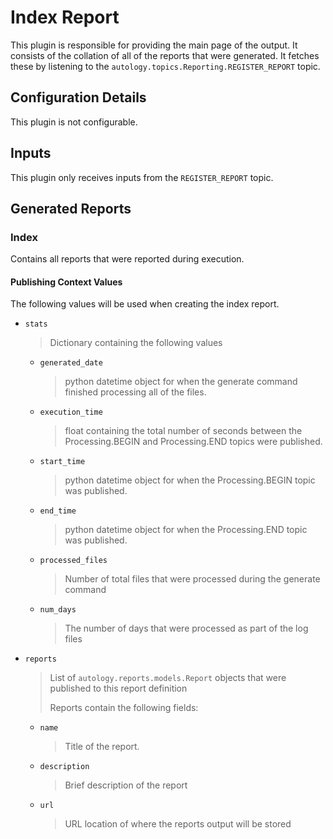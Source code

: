 # Index Report

This plugin is responsible for providing the main page of the output.  It consists of the collation
of all of the reports that were generated.  It fetches these by listening to the 
`autology.topics.Reporting.REGISTER_REPORT` topic.

## Configuration Details

This plugin is not configurable.

## Inputs

This plugin only receives inputs from the `REGISTER_REPORT` topic.

## Generated Reports

### Index

Contains all reports that were reported during execution.  

#### Publishing Context Values

The following values will be used when creating the index report.

- `stats`
  
   > Dictionary containing the following values

   - `generated_date`
  
       > python datetime object for when the generate command finished processing all of the files.

   - `execution_time`
   
       > float containing the total number of seconds between the Processing.BEGIN and Processing.END topics were 
       > published.
   
   - `start_time`
      
       > python datetime object for when the Processing.BEGIN topic was published.
       
   - `end_time`
   
       > python datetime object for when the Processing.END topic was published.
       
   - `processed_files`
   
       > Number of total files that were processed during the generate command
       
   - `num_days`
   
       > The number of days that were processed as part of the log files
 
- `reports`

   > List of `autology.reports.models.Report` objects that were published to this report definition
   > 
   > Reports contain the following fields:
   
   - `name`
   
     > Title of the report.
     
   - `description`
   
     > Brief description of the report
     
   - `url`
   
     > URL location of where the reports output will be stored
